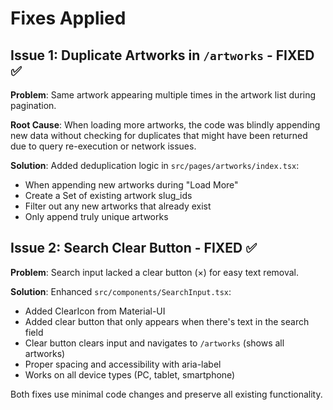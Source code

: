 # Fixes Applied

## Issue 1: Duplicate Artworks in `/artworks` - FIXED ✅

**Problem**: Same artwork appearing multiple times in the artwork list during pagination.

**Root Cause**: When loading more artworks, the code was blindly appending new data without checking for duplicates that might have been returned due to query re-execution or network issues.

**Solution**: Added deduplication logic in `src/pages/artworks/index.tsx`:
- When appending new artworks during "Load More"
- Create a Set of existing artwork slug_ids
- Filter out any new artworks that already exist
- Only append truly unique artworks

## Issue 2: Search Clear Button - FIXED ✅

**Problem**: Search input lacked a clear button (×) for easy text removal.

**Solution**: Enhanced `src/components/SearchInput.tsx`:
- Added ClearIcon from Material-UI
- Added clear button that only appears when there's text in the search field
- Clear button clears input and navigates to `/artworks` (shows all artworks)
- Proper spacing and accessibility with aria-label
- Works on all device types (PC, tablet, smartphone)

Both fixes use minimal code changes and preserve all existing functionality.